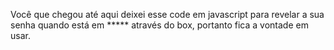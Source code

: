 Você que chegou até aqui deixei esse code em javascript para revelar a sua senha quando está em ***** através do box, portanto fica a vontade em usar.
